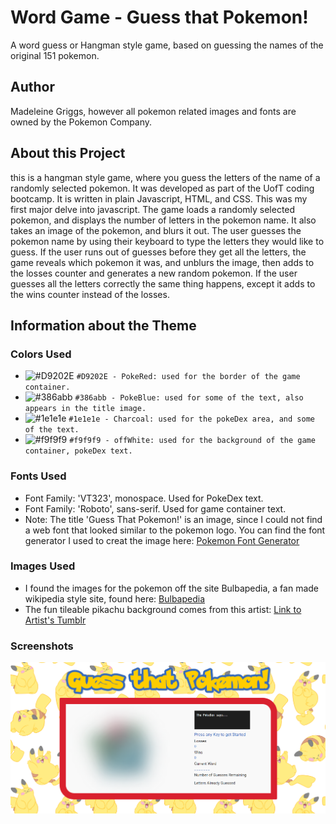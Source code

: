 # Word Game - Guess that Pokemon!
A word guess or Hangman style game, based on guessing the names of the original 151 pokemon.

## Author
Madeleine Griggs, however all pokemon related images and fonts are owned by the Pokemon Company.

## About this Project
this is a hangman style game, where you guess the letters of the name of a randomly selected pokemon. It was developed as part of the UofT coding bootcamp. It is written in plain Javascript, HTML, and CSS. This was my first major delve into javascript.
The game loads a randomly selected pokemon, and displays the number of letters in the pokemon name. It also takes an image of the pokemon, and blurs it out. The user guesses the pokemon name by using their keyboard to type the letters they would like to guess. If the user runs out of guesses before they get all the letters, the game reveals which pokemon it was, and unblurs the image, then adds to the losses counter and generates a new random pokemon. If the user guesses all the letters correctly the same thing happens, except it adds to the wins counter instead of the losses.

## Information about the Theme

### Colors Used
- ![#D9202E](https://placehold.it/15/D9202E/000000?text=+) `#D9202E - PokeRed: used for the border of the game container.`
- ![#386abb](https://placehold.it/15/386abb/000000?text=+) `#386abb - PokeBlue: used for some of the text, also appears in the title image.`
- ![#1e1e1e](https://placehold.it/15/1e1e1e/000000?text=+) `#1e1e1e - Charcoal: used for the pokeDex area, and some of the text.`
- ![#f9f9f9](https://placehold.it/15/f9f9f9/000000?text=+) `#f9f9f9 - offWhite: used for the background of the game container, pokeDex text.`


### Fonts Used
- Font Family: 'VT323', monospace. Used for PokeDex text.
- Font Family: 'Roboto', sans-serif. Used for game container text.
- Note: The title 'Guess That Pokemon!' is an image, since I could not find a web font that looked similar to the pokemon logo. You can find the font generator I used to creat the image here: [Pokemon Font Generator](https://fontmeme.com/pokemon-font/)

### Images Used
- I found the images for the pokemon off the site Bulbapedia, a fan made wikipedia style site, found here: [Bulbapedia](https://bulbapedia.bulbagarden.net/wiki/Main_Page)
- The fun tileable pikachu background comes from this artist: [Link to Artist's Tumblr](https://tipsycanadian.tumblr.com/post/164733637684/fat-pikachus-are-best-pikachus-cleaned-and)

### Screenshots

![Image of Page](assets/images/screenshot.PNG)


